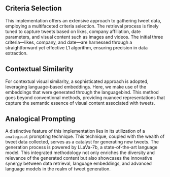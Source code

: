 ## Criteria Selection
This implementation offers an extensive approach to gathering tweet data, employing a multifaceted criteria selection. 
The retrieval process is finely tuned to capture tweets based on likes, company affiliation, date parameters, and visual 
content such as images and videos. The initial three criteria—likes, company, and date—are harnessed through a straightforward 
yet effective L1 algorithm, ensuring precision in data extraction.

## Contextual Similarity
For contextual visual similarity, a sophisticated approach is adopted, leveraging language-based embeddings. Here, we make use of
the embeddings that were generated through the languagebind. This method goes beyond conventional methods, providing nuanced 
representations that capture the semantic essence of visual content associated with tweets.

## Analogical Prompting
A distinctive feature of this implementation lies in its utilization of a `analogical` prompting technique. 
This technique, coupled with the wealth of tweet data collected, serves as a catalyst for generating new tweets. 
The generation process is powered by LLaVa-7b, a state-of-the-art language model. This integrated methodology not only
enriches the diversity and relevance of the generated content but also showcases the innovative synergy between data retrieval, 
language embeddings, and advanced language models in the realm of tweet generation.
